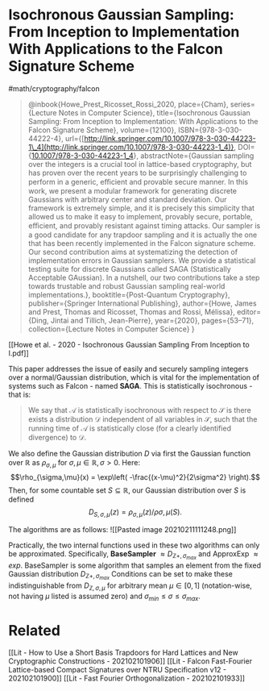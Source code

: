 # Isochronous Gaussian Sampling: From Inception to Implementation With Applications to the Falcon Signature Scheme
#math/cryptography/falcon
> @inbook{Howe\_Prest\_Ricosset\_Rossi\_2020, place={Cham}, series={Lecture Notes in Computer Science}, title={Isochronous Gaussian Sampling: From Inception to Implementation: With Applications to the Falcon Signature Scheme}, volume={12100}, ISBN={978-3-030-44222-4}, url={[http://link.springer.com/10.1007/978-3-030-44223-1\_4](http://link.springer.com/10.1007/978-3-030-44223-1_4)}, DOI={[10.1007/978-3-030-44223-1\_4](https://doi.org/10.1007/978-3-030-44223-1_4)}, abstractNote={Gaussian sampling over the integers is a crucial tool in lattice-based cryptography, but has proven over the recent years to be surprisingly challenging to perform in a generic, eﬃcient and provable secure manner. In this work, we present a modular framework for generating discrete Gaussians with arbitrary center and standard deviation. Our framework is extremely simple, and it is precisely this simplicity that allowed us to make it easy to implement, provably secure, portable, eﬃcient, and provably resistant against timing attacks. Our sampler is a good candidate for any trapdoor sampling and it is actually the one that has been recently implemented in the Falcon signature scheme. Our second contribution aims at systematizing the detection of implementation errors in Gaussian samplers. We provide a statistical testing suite for discrete Gaussians called SAGA (Statistically Acceptable GAussian). In a nutshell, our two contributions take a step towards trustable and robust Gaussian sampling real-world implementations.}, booktitle={Post-Quantum Cryptography}, publisher={Springer International Publishing}, author={Howe, James and Prest, Thomas and Ricosset, Thomas and Rossi, Mélissa}, editor={Ding, Jintai and Tillich, Jean-Pierre}, year={2020}, pages={53–71}, collection={Lecture Notes in Computer Science} }

[[Howe et al. - 2020 - Isochronous Gaussian Sampling From Inception to I.pdf]]

This paper addresses the issue of easily and securely sampling integers over a normal/Gaussian distribution, which is vital for the implementation of systems such as Falcon - named **SAGA**.  This is statistically isochronous - that is: 

> We say that $\mathcal{A}$ is statistically isochronous with respect to $\mathcal{S}$ is there exists a distribution $\mathcal{D}$ independent of all variables in $\mathcal{S}$, such that the running time of $\mathcal{A}$ is statistically close (for a clearly identified divergence) to $\mathcal{D}$. 

We also define the Gaussian distribution $D$ via first the Gaussian function over $\mathbb{R}$ as $\rho_{\sigma,\mu}$ for $\sigma, \mu \in \mathbb{R}, \sigma > 0$. Here:
$$\rho_{\sigma,\mu}(x) = \exp\left( -\frac{(x-\mu)^2}{2\sigma^2} \right).$$
Then, for some countable set $S \subseteq \mathbb{R}$, our Gaussian distribution over $S$ is defined 
$$D_{S,\sigma,\mu}(z) = \rho_{\sigma, \mu}(z)/\rho{\sigma, \mu}(S).$$

The algorithms are as follows:
![[Pasted image 20210211111248.png]]

Practically, the two internal functions used in these two algorithms can only be approximated. Specifically, **BaseSampler** $\approx D_{\mathbb{Z}+, \sigma_{max}}$ and ApproxExp $\approx exp$. BaseSampler is some algorithm that samples an element from the fixed Gaussian distribution $D_{\mathbb{Z}+,\sigma_{max}}$ Conditions can be set to make these indistinguishable from $D_{\mathbb{Z},\sigma,\mu}$ for arbitrary mean $\mu \in [0,1]$ (notation-wise, not having $\mu$ listed is assumed zero) and $\sigma_{min} \leq \sigma \leq \sigma_{max}$. 

# Related
[[Lit - How to Use a Short Basis Trapdoors for Hard Lattices and New Cryptographic Constructions - 202102101906]]
[[Lit - Falcon Fast-Fourier Lattice-based Compact Signatures over NTRU Specification v12 - 202102101900]]
[[Lit - Fast Fourier Orthogonalization - 202102101933]]